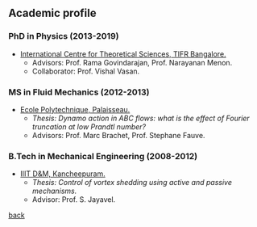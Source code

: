 ## [](#header-2)Academic profile
### [](#header-3) PhD in Physics (2013-2019)
* [International Centre for Theoretical Sciences, TIFR Bangalore.](http://www.icts.res.in)
	- Advisors: Prof. Rama Govindarajan, Prof. Narayanan Menon.
    - Collaborator: Prof. Vishal Vasan.

### [](#header-3) MS in Fluid Mechanics (2012-2013)
* [Ecole Polytechnique, Palaisseau.](https://www.polytechnique.edu)
	- _Thesis: Dynamo action in ABC flows: what is the effect of Fourier truncation at low Prandtl number?_
    - Advisors: Prof. Marc Brachet, Prof. Stephane Fauve.
    
### [](#header-3) B.Tech in Mechanical Engineering (2008-2012)
* [IIIT D&M, Kancheepuram.](http://iiitdm.ac.in)
	- _Thesis: Control of vortex shedding using active and passive mechanisms._
    - Advisor: Prof. S. Jayavel.

[back](./)
